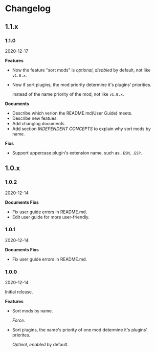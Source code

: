 # Changelog

## 1.1.x

### 1.1.0

2020-12-17

**Features**

- Now the feature "sort mods" is *optional*, *disabled* by default, not like `v1.0.x`.
- Now if sort plugins, the mod priority determine it's plugins' priorities.

  Instead of the name priority of the mod, not like `v1.0.x`.

**Documents**

- Describe which verion the README.md(User Guide) meets.
- Describe new featues.
- Add changlog documents.
- Add section  *INDEPENDENT CONCEPTS*  to explain why sort mods by name.

**Fixs**

- Support uppercase plugin's extension name, such as `.ESM`, `.ESP`.

## 1.0.x

### 1.0.2

2020-12-14

**Documents Fixs**

- Fix user guide errors in README.md.
- Edit user guide for more user-friendly.

### 1.0.1

2020-12-14

**Documents Fixs**

- Fix user guide errors in README.md.

### 1.0.0

2020-12-14

Initial release.

**Features**

- Sort mods by name.

  *Force*.
- Sort plugins, the name's priority of one mod determine it's plugins' priorites.

  *Optinal*, *enabled* by default.

